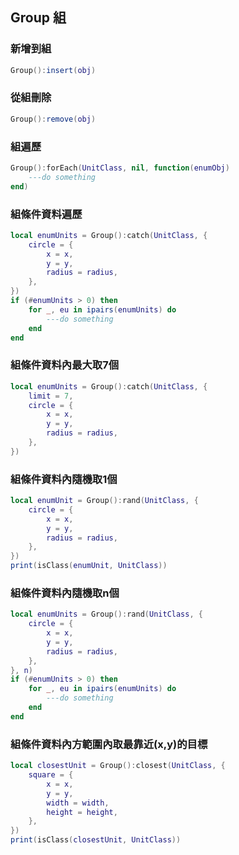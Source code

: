 ## Group 組

### 新增到組

```lua
Group():insert(obj)
```

### 從組刪除

```lua
Group():remove(obj)
```

### 組遍歷

```lua
Group():forEach(UnitClass, nil, function(enumObj)
    ---do something
end)
```

### 組條件資料遍歷

```lua
local enumUnits = Group():catch(UnitClass, {
    circle = {
        x = x,
        y = y,
        radius = radius,
    },
})
if (#enumUnits > 0) then
    for _, eu in ipairs(enumUnits) do
        ---do something
    end
end
```

### 組條件資料內最大取7個

```lua
local enumUnits = Group():catch(UnitClass, {
    limit = 7,
    circle = {
        x = x,
        y = y,
        radius = radius,
    },
})
```

### 組條件資料內隨機取1個

```lua
local enumUnit = Group():rand(UnitClass, {
    circle = {
        x = x,
        y = y,
        radius = radius,
    },
})
print(isClass(enumUnit, UnitClass))
```

### 組條件資料內隨機取n個

```lua
local enumUnits = Group():rand(UnitClass, {
    circle = {
        x = x,
        y = y,
        radius = radius,
    },
}, n)
if (#enumUnits > 0) then
    for _, eu in ipairs(enumUnits) do
        ---do something
    end
end
```

### 組條件資料內方範圍內取最靠近(x,y)的目標

```lua
local closestUnit = Group():closest(UnitClass, {
    square = {
        x = x,
        y = y,
        width = width,
        height = height,
    },
})
print(isClass(closestUnit, UnitClass))
```
